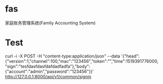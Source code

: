 # fas
家庭账务管理系统(Family Accounting System)


# Test

curl -i -X POST -H "content-type:application/json" --data '{"head":{"version":1,"channel":100,"mac":"123456","token":"","time":1519391776000,"sign":"tesfdasfdasfdafdadfadfa"},"body":{"account":"admin","password":"123456"}}' http://127.0.0.1:8000/api/v1/common/signin
